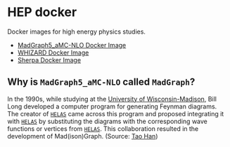 # HEP docker

Docker images for high energy physics studies.

* [MadGraph5_aMC-NLO Docker Image](MadGraph5_aMC-NLO/README.md)
* [WHIZARD Docker Image](WHIZARD/README.md)
* [Sherpa Docker Image](Sherpa/README.md)

## Why is `MadGraph5_aMC-NLO` called `MadGraph`?
In the 1990s, while studying at the [University of Wisconsin-Madison](https://www.wisc.edu/), Bill Long developed a computer program for generating Feynman diagrams. The creator of [`HELAS`](https://lib-extopc.kek.jp/preprints/PDF/1991/9124/9124011.pdf) came across this program and proposed integrating it with [`HELAS`](https://lib-extopc.kek.jp/preprints/PDF/1991/9124/9124011.pdf) by substituting the diagrams with the corresponding wave functions or vertices from [`HELAS`](https://lib-extopc.kek.jp/preprints/PDF/1991/9124/9124011.pdf). This collaboration resulted in the development of Mad(ison)Graph. (Source: [Tao Han](https://www.physicsandastronomy.pitt.edu/people/tao-han))